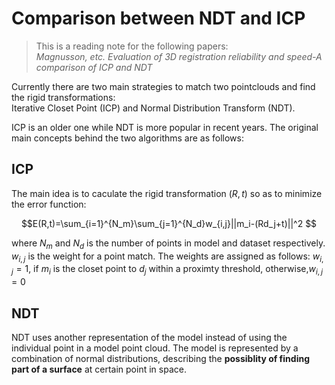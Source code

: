 # Comparison between NDT and ICP
>This is a reading note for the following papers:  
>*Magnusson, etc. Evaluation of 3D registration reliability and speed-A comparison of ICP and NDT*

Currently there are two main strategies to match two pointclouds and find the rigid transformations:  
Iterative Closet Point (ICP) and Normal Distribution Transform (NDT).

ICP is an older one while NDT is more popular in recent years. The original main concepts behind the two algorithms are as follows: 

## ICP

The main idea is to caculate the rigid transformation $(R,t)$ so as to minimize the error function:

$$E(R,t)=\sum_{i=1}^{N_m}\sum_{j=1}^{N_d}w_{i,j}||m_i-(Rd_j+t)||^2 $$  

where $N_m$ and $N_d$ is the number of points in model and dataset respectively. $w_{i,j}$ is the weight for a point match. The weights are assigned as follows: $w_{i,j}=1$, if $m_i$ is the closet point to $d_j$ within a proximty threshold, otherwise,$w_{i,j} = 0$


## NDT
NDT uses another representation of the model instead of using the individual point in a model point cloud. The model is represented by a combination of normal distributions, describing the **possiblity of finding part of a surface** at certain point in space.